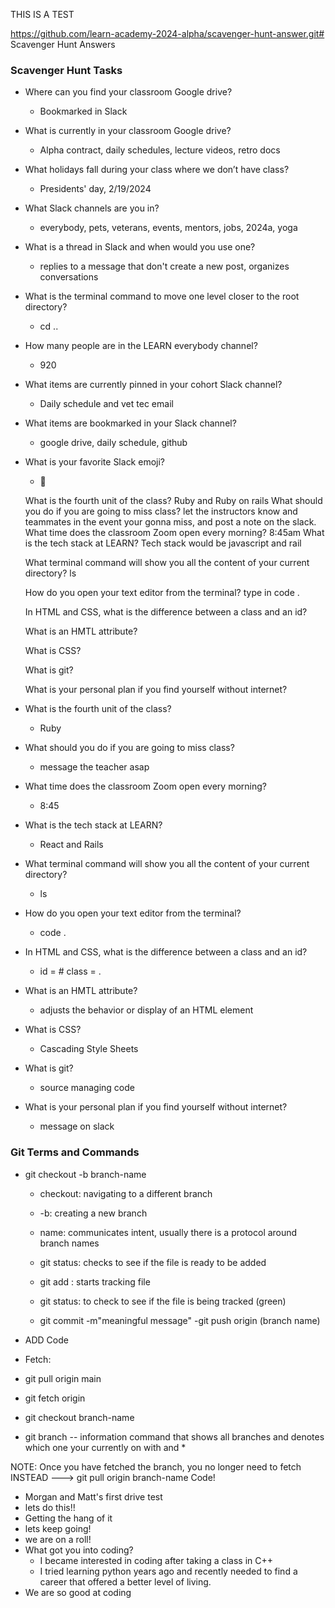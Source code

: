 THIS IS A TEST


https://github.com/learn-academy-2024-alpha/scavenger-hunt-answer.git# 
Scavenger Hunt Answers

### Scavenger Hunt Tasks

- Where can you find your classroom Google drive?
  - Bookmarked in Slack
- What is currently in your classroom Google drive?
  - Alpha contract, daily schedules, lecture videos, retro docs
- What holidays fall during your class where we don’t have class?
  - Presidents' day, 2/19/2024
- What Slack channels are you in?
  - everybody, pets, veterans, events, mentors, jobs, 2024a, yoga
- What is a thread in Slack and when would you use one?
  - replies to a message that don't create a new post, organizes conversations
- What is the terminal command to move one level closer to the root directory?
  - cd ..
- How many people are in the LEARN everybody channel?
  - 920
- What items are currently pinned in your cohort Slack channel?
  - Daily schedule and vet tec email
- What items are bookmarked in your Slack channel?
  - google drive, daily schedule, github
- What is your favorite Slack emoji?
  - 🫠


  What is the fourth unit of the class?
  Ruby and Ruby on rails
  What should you do if you are going to miss class?
  let the instructors know and teammates in the event your gonna miss, and post a note on the slack. 
  What time does the classroom Zoom open every morning?
  8:45am
  What is the tech stack at LEARN? Tech stack would be javascript and rail

  What terminal command will show you all the content of your current directory? ls 

  How do you open your text editor from the terminal? type in code .

  In HTML and CSS, what is the difference between a class and an id?

  What is an HMTL attribute?

  What is CSS?

  What is git?

  What is your personal plan if you find yourself without internet?
  

- What is the fourth unit of the class?
  - Ruby
- What should you do if you are going to miss class?
  - message the teacher asap
- What time does the classroom Zoom open every morning?
  - 8:45
- What is the tech stack at LEARN?
  - React and Rails
- What terminal command will show you all the content of your current    directory?
  - ls
- How do you open your text editor from the terminal?
  - code .
- In HTML and CSS, what is the difference between a class and an id?
  - id = # class = .
- What is an HMTL attribute?
  -  adjusts the behavior or display of an HTML element
- What is CSS?
  - Cascading Style Sheets
- What is git?
  - source managing code
- What is your personal plan if you find yourself without internet?
  - message on slack


### Git Terms and Commands

- git checkout -b branch-name

  - checkout: navigating to a different branch
  - -b: creating a new branch
  - name: communicates intent, usually there is a protocol around branch names

  - git status: checks to see if the file is ready to be added
  - git add <file name>: starts tracking file
  - git status: to check to see if the file is being tracked (green)
  - git commit -m"meaningful message"
    -git push origin (branch name)

- ADD Code

- Fetch:
- git pull origin main
- git fetch origin <branch-name>
- git checkout branch-name
- git branch -- information command that shows all branches and denotes which one your currently on with and \*

NOTE: Once you have fetched the branch, you no longer need to fetch INSTEAD ---> git pull origin branch-name
Code!







- Morgan and Matt's first drive test
- lets do this!!
- Getting the hang of it
- lets keep going!
- we are on a roll!
- What got you into coding?
  - I became interested in coding after taking a class in C++
  - I tried learning python years ago and recently needed to find a career that offered a better level of living.
- We are so good at coding


